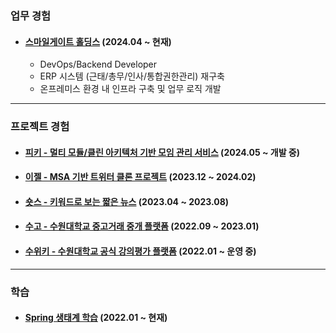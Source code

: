 ### 업무 경험

- #### [스마일게이트 홀딩스](https://www.smilegate.com/ko) (2024.04 ~ 현재)
  - DevOps/Backend Developer
  - ERP 시스템 (근태/총무/인사/통합권한관리) 재구축
  - 온프레미스 환경 내 인프라 구축 및 업무 로직 개발

---

### 프로젝트 경험

- #### [피키 - 멀티 모듈/클린 아키텍처 기반 모임 관리 서비스](https://github.com/mash-up-kr/piikii_Spring) (2024.05 ~ 개발 중)

- #### [이젤 - MSA 기반 트위터 클론 프로젝트](https://github.com/sgdevcamp2023/palette) (2023.12 ~ 2024.02)

- #### [숏스 - 키워드로 보는 짧은 뉴스](https://github.com/mash-up-kr/SeeYouAgain_Spring) (2023.04 ~ 2023.08)

- #### [수고 - 수원대학교 중고거래 중개 플랫폼](https://github.com/USW-SuGo) (2022.09 ~ 2023.01)

- #### [수위키 - 수원대학교 공식 강의평가 플랫폼](https://github.com/uswLectureEvaluation/SUWIKI-Spring) (2022.01 ~ 운영 중)

---

### 학습

- #### [Spring 생태계 학습](https://k-diger.github.io/) (2022.01 ~ 현재)
